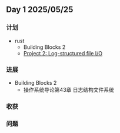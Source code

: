 ## Day 1 2025/05/25

### 计划
- rust
	- Building Blocks 2
	- [Project 2: Log-structured file I/O](https://github.com/pingcap/talent-plan/blob/master/courses/rust/projects/project-2/README.md)
### 进展
- Building Blocks 2
	- 操作系统导论第43章 日志结构文件系统
### 收获

### 问题